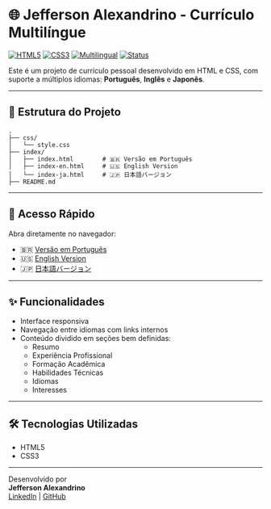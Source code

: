 # 🌐 Jefferson Alexandrino - Currículo Multilíngue

[![HTML5](https://img.shields.io/badge/Feito%20com-HTML5-orange?logo=html5&logoColor=white)](https://developer.mozilla.org/en-US/docs/Web/HTML)
[![CSS3](https://img.shields.io/badge/Estilizado%20com-CSS3-blue?logo=css3&logoColor=white)](https://developer.mozilla.org/en-US/docs/Web/CSS)
[![Multilingual](https://img.shields.io/badge/Suporte-Multil%C3%ADngue-green)](#)
[![Status](https://img.shields.io/badge/Status-Completo-brightgreen)](#)

Este é um projeto de currículo pessoal desenvolvido em HTML e CSS, com suporte a múltiplos idiomas: **Português**, **Inglês** e **Japonês**.

---

## 📁 Estrutura do Projeto

```
.
├── css/
│   └── style.css
├── index/
│   ├── index.html        # 🇧🇷 Versão em Português
│   ├── index-en.html     # 🇺🇸 English Version
│   └── index-ja.html     # 🇯🇵 日本語バージョン
├── README.md
```

---

## 🚀 Acesso Rápido

Abra diretamente no navegador:

- 🇧🇷 [Versão em Português](index/index.html)
- 🇺🇸 [English Version](index/index-en.html)
- 🇯🇵 [日本語バージョン](index/index-ja.html)

---

## ✨ Funcionalidades

- Interface responsiva
- Navegação entre idiomas com links internos
- Conteúdo dividido em seções bem definidas:
  - Resumo
  - Experiência Profissional
  - Formação Acadêmica
  - Habilidades Técnicas
  - Idiomas
  - Interesses

---

## 🛠 Tecnologias Utilizadas

- HTML5
- CSS3

---

Desenvolvido  por  
**Jefferson Alexandrino**  
[LinkedIn](https://www.linkedin.com/in/jeffersonalexandrino) | [GitHub](https://github.com/JeffAlexandrino)
